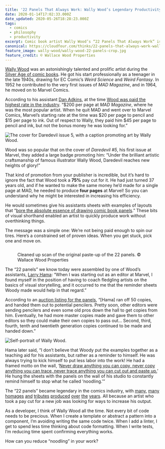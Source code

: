 ```yaml
---
title: '22 Panels That Always Work: Wally Wood’s Legendary Productivity Hack'
date: 2020-01-14T17:02:33.000Z
date_updated: 2020-05-26T18:28:23.000Z
tags:
  - comics
  - philosophy
  - productivity
excerpt: Comic book artist Wally Wood’s “22 Panels That Always Work” is a legendary bit of productivity hacking. How can you reduce “noodling” in your work?
canonical: https://cloudfour.com/thinks/22-panels-that-always-work-wally-woods-legendary-productivity-hack/
feature_image: wally-wood/wally-wood-22-panels-crop.jpg
feature_credit: © Wallace Wood Properties
---
```


[Wally Wood](https://en.wikipedia.org/wiki/Wally_Wood) was an astonishingly talented and prolific artist during the [Silver Age of comic books](https://en.wikipedia.org/wiki/Silver_Age_of_Comic_Books). He got his start professionally as a teenager in the late 1940s, drawing for EC Comic’s _Weird Science_ and _Weird Fantasy_. In 1952 he contributed to the very first issues of _MAD Magazine_, and in 1964, he moved on to Marvel Comics.

According to his assistant [Dan Adkins](https://en.wikipedia.org/wiki/Dan_Adkins), at the time [Wood was paid the highest rate in the industry](http://momentofcerebus.blogspot.com/2012/07/wally-woods-22-panels-that-always-work.html). “$200 per page at _MAD Magazine_, where he was the most popular artist. When he quit MAD and went over to Marvel Comics, Marvel’s starting rate at the time was $20 per page to pencil and $15 per page to ink. Out of respect to Wally, they paid him $45 per page to pencil and ink, but not the bonus money he was looking for.”

<img src="{{ 'wally-wood/dd5-cropped.jpg' | imgPath }}" alt="The cover for Daredevil issue 5, with a caption promoting art by Wally Wood." sizes="{{ media.float.sizes }}" widths="{{ media.float.widths }}" class="float-right">

Wood was so popular that on the cover of _Daredevil #5_, his first issue at Marvel, they added a large badge promoting him: “Under the brilliant artistic craftsmanship of famous illustrator Wally Wood, Daredevil reaches new heights of glory!”

That kind of promotion from your publisher is incredible, but it’s hard to ignore the fact that Wood took a **75%** pay cut for it. He had just turned 37 years old, and if he wanted to make the same money he’d made for a single page at MAD, he needed to produce **four pages** at Marvel! So you can understand why he might be interested in increasing his efficiency.

He would sometimes give his assistants sheets with examples of layouts that “[bore the absolute essence of drawing comic book panels](https://web.archive.org/web/20120111173735/http://joeljohnson.com/archives/2006/08/wally_woods_22.html).” These bits of visual shorthand enabled an artist to quickly produce work without overthinking things.

The message was a simple one: We’re not being paid enough to spin our tires. Here’s a constrained set of proven ideas. When you get stuck, pick one and move on.

<figure>

<img src="{{ 'wally-wood/wallywood22panel1600.jpg' | imgPath }}" alt="">

<figcaption>

Cleaned up scan of the original paste-up of the 22 panels. © Wallace Wood Properties

</figcaption>
</figure>

The “22 panels” we know today were assembled by one of Wood’s assistants, [Larry Hama](https://en.wikipedia.org/wiki/Larry_Hama): “When I was starting out as an editor at Marvel, I found myself in the position of having to coach fledgling artists on the basics of visual storytelling, and it occurred to me that the reminder sheets Woody made would help in that regard.”

According to an [auction listing for the panels](https://web.archive.org/web/20120111173735/http://joeljohnson.com/archives/2006/08/wally_woods_22.html), “[Hama] ran off 50 copies, and handed them out to potential pencilers. Pretty soon, other editors were sending pencilers and even some old pros down the hall to get copies from him. Eventually, he had more master copies made and gave them to other editors so they could make their own copies to pass out… Second, third, fourth, tenth and twentieth generation copies continued to be made and handed down.”

<img src="{{ 'wally-wood/wally-wood-self-portrait-ec-comics-1953.jpg' | imgPath }}" alt="Self-portrait of Wally Wood." sizes="{{ media.float.sizes }}" widths="{{ media.float.widths }}" class="float-right">

Hama later said, “I don’t believe that Woody put the examples together as a teaching aid for his assistants, but rather as a reminder to himself. He was always trying to kick himself to put less labor into the work! He had a framed motto on the wall, ‘[Never draw anything you can copy, never copy anything you can trace, never trace anything you can cut out and paste up.](https://web.archive.org/web/20120111173735/http://joeljohnson.com/archives/2006/08/wally_woods_22.html)’ He hung the sheets with the panels on the wall of his studio to constantly remind himself to stop what he called ‘noodling.’”

The “22 panels” became legendary in the comics industry, with [many](https://www.deviantart.com/coyotegrey/art/22-Panels-That-Always-Work-394959892), [many](https://www.reddit.com/r/comicbooks/comments/1it3yf/a_powers_study_of_wally_woods_22_panels_that/) [homages](https://stevelieber.tumblr.com/post/135277177275/aud-works-for-panel-composition-practice-i) [and](https://thisisnthappiness.com/post/7666952659/22-panels-that-always-work) [tributes](https://www.youtube.com/watch/?v=y-3hK0z2tuY) [produced](https://www.deviantart.com/scarecrowhassan/art/22-panels-that-always-work-tribute-308335785) [over](https://oss.adm.ntu.edu.sg/javo0001/category/17s2-dn1016-tut-g06/22-comic-panels-17s2-dn1016-tut-g06/) [the](http://flyingtigercomics.blogspot.com/2012/05/commitment-to-cause-dj-coffman-covers.html) [years](https://oss.adm.ntu.edu.sg/quek0192/project-2a-after-wally-wood/). All because an artist who took a pay cut for a new job was looking for ways to increase his output.

As a developer, I think of Wally Wood all the time. Not every bit of code needs to be precious. When I create a template or abstract a pattern into a component, I’m avoiding writing the same code twice. When I add a linter, I get to spend less time thinking about code formatting. When I write tests, I’m reducing time spent confirming everything works.

How can you reduce “noodling” in your work?
